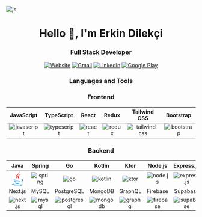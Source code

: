 ![js](https://github.com/erkindilekci/erkindilekci/assets/109282517/3438f46e-760d-4d52-aab9-ae7adb788c41)

<h1 align="center">Hello 👋, I'm Erkin Dilekçi</h1>
<h3 align="center">Full Stack Developer</h3>
<p align="center">
	<a href="https://www.erkindilekci.com"><img src="https://github.com/erkindilekci/erkindilekci/assets/109282517/41c83876-c768-470c-9ee5-7de76dd0216f" width="75" alt="Website"/></a>
	<a href="mailto:dilekcierkin@gmail.com"><img src="https://img.icons8.com/bubbles/75/000000/gmail.png" alt="Gmail"/></a>
	<a href="https://www.linkedin.com/in/erkindilekci/"><img src="https://img.icons8.com/bubbles/75/000000/linkedin.png" alt="LinkedIn"/></a>
	<a href="https://play.google.com/store/apps/developer?id=Erkin+Dilekci"><img src="https://img.icons8.com/bubbles/75/000000/google-play.png" alt="Google Play"/></a>
</p>
  <div align="center">
  <h3 align="center">Languages and Tools</h3>

### Frontend
| JavaScript | TypeScript | React | Redux | Tailwind CSS | Bootstrap |
| :-: | :-: | :-: | :-: | :-: | :-: |
| <img align="center" src="https://github.com/erkindilekci/erkindilekci/assets/109282517/e6b8e826-a414-44d4-b247-b34bc5f6c319" alt="javascript" width="40" height="40"/> | <img align="center" src="https://raw.githubusercontent.com/remojansen/logo.ts/master/ts.png" alt="typescript" width="30" height="30"/> | <img align="center" src="https://www.vectorlogo.zone/logos/reactjs/reactjs-icon.svg" alt="react" width="40" height="40"/> | <img align="center" src="https://raw.githubusercontent.com/reduxjs/redux/master/logo/logo.png" alt="redux" width="35" height="35"/> | <img align="center" src="https://upload.wikimedia.org/wikipedia/commons/thumb/d/d5/Tailwind_CSS_Logo.svg/320px-Tailwind_CSS_Logo.svg.png" alt="tailwind css" width="40" height="25"/> | <img align="center" src="https://camo.githubusercontent.com/b872b9ada0c2c3d373bbb0c356eb4af353127335fc3d2e611964433864ab4de1/68747470733a2f2f676574626f6f7473747261702e636f6d2f646f63732f352e322f6173736574732f6272616e642f626f6f7473747261702d6c6f676f2d736861646f772e706e67" alt="bootstrap" width="40" height="35"/> |

### Backend
| Java | Spring | Go | Kotlin | Ktor | Node.js | Express.js |
| :-: | :-: | :-: | :-: | :-: | :-: | :-: |
| <img align="center" src="https://raw.githubusercontent.com/devicons/devicon/master/icons/java/java-original.svg" alt="java" width="40" height="40"/> | <img align="center" src="https://www.vectorlogo.zone/logos/springio/springio-icon.svg" alt="spring" width="35" height="35"/> | <img align="center" src="https://www.vectorlogo.zone/logos/golang/golang-icon.svg" alt="go" width="50" height="50"/> | <img align="center" src="https://www.vectorlogo.zone/logos/kotlinlang/kotlinlang-icon.svg" alt="kotlin" width="30" height="30"/> | <img align="center" src="https://avatars.githubusercontent.com/u/28214161?s=280&v=4" alt="ktor" width="35" height="35"/> | <img align="center" src="https://www.vectorlogo.zone/logos/nodejs/nodejs-icon.svg" alt="node.js" width="40" height="40"/> | <img align="center" src="https://github.com/erkindilekci/erkindilekci/assets/109282517/fe039e1a-0fc5-4255-ba78-1eb4a8fca84b" alt="express.js" width="40" height="40"/> |
| Next.js | MySQL | PostgreSQL | MongoDB | GraphQL | Firebase | Supabase | TypeScript |
| <img align="center" src="https://github.com/erkindilekci/erkindilekci/assets/109282517/7a855acf-aa7a-4ce9-be81-8b0687eec9c8" alt="next.js" width="40" height="40"/> | <img align="center" src="https://www.vectorlogo.zone/logos/mysql/mysql-icon.svg" alt="mysql" width="40" height="40"/> | <img align="center" src="https://www.vectorlogo.zone/logos/postgresql/postgresql-icon.svg" alt="postgresql" width="35" height="35"/> | <img align="center" src="https://cdn.iconscout.com/icon/free/png-256/free-mongodb-3629020-3030245.png" alt="mongodb" width="40" height="40"/> | <img align="center" src="https://graphql.org/img/logo.svg" alt="graphql" width="40" height="40"/> | <img align="center" src="https://www.vectorlogo.zone/logos/firebase/firebase-icon.svg" alt="firebase" width="40" height="40"/> | <img align="center" src="https://d2eip9sf3oo6c2.cloudfront.net/tags/images/000/001/299/square_480/supabase-logo-icon_1.png" alt="supabase" width="40" height="40"/> | <img align="center" src="https://github.com/erkindilekci/erkindilekci/assets/109282517/e6b8e826-a414-44d4-b247-b34bc5f6c319" alt="typescript" width="40" height="40"/> |
</div>
